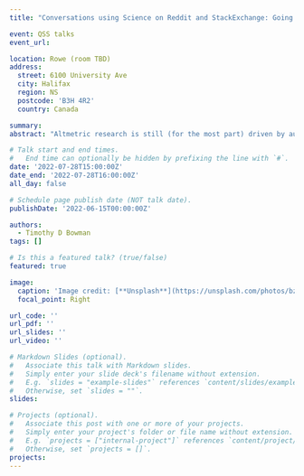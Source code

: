 ```yaml
---
title: "Conversations using Science on Reddit and StackExchange: Going beyond counts"

event: QSS talks
event_url:

location: Rowe (room TBD)
address:
  street: 6100 University Ave
  city: Halifax
  region: NS
  postcode: 'B3H 4R2'
  country: Canada

summary: 
abstract: "Altmetric research is still (for the most part) driven by authors comparing citations and social media event numbers. Social Media Metrics (Altmetrics) v2.0 looks to go beyond basic counts and investigate the users consuming and disseminating science on social media, which entails investigating user interaction using both quantitative and qualitative methodologies. In this presentation, I will share work in progress investigating Reddit and StackExchange. On these two platforms, we can investigate more rich conversation threads where science is being shared and examine how, (potentially) why, who, and where science is being discussed. In addition, I will introduce our new OpenAlt platform!"

# Talk start and end times.
#   End time can optionally be hidden by prefixing the line with `#`.
date: '2022-07-28T15:00:00Z'
date_end: '2022-07-28T16:00:00Z'
all_day: false

# Schedule page publish date (NOT talk date).
publishDate: '2022-06-15T00:00:00Z'

authors:
  - Timothy D Bowman
tags: []

# Is this a featured talk? (true/false)
featured: true

image:
  caption: 'Image credit: [**Unsplash**](https://unsplash.com/photos/bzdhc5b3Bxs)'
  focal_point: Right

url_code: ''
url_pdf: ''
url_slides: ''
url_video: ''

# Markdown Slides (optional).
#   Associate this talk with Markdown slides.
#   Simply enter your slide deck's filename without extension.
#   E.g. `slides = "example-slides"` references `content/slides/example-slides.md`.
#   Otherwise, set `slides = ""`.
slides:

# Projects (optional).
#   Associate this post with one or more of your projects.
#   Simply enter your project's folder or file name without extension.
#   E.g. `projects = ["internal-project"]` references `content/project/deep-learning/index.md`.
#   Otherwise, set `projects = []`.
projects:
---
```

